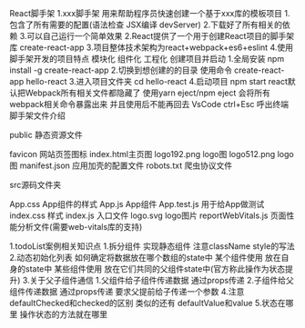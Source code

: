 React脚手架
    1.xxx脚手架 用来帮助程序员快速创建一个基于xxx库的模板项目
        1.包含了所有需要的配置(语法检查 JSX编译 devServer)
        2.下载好了所有相关的依赖
        3.可以自己运行一个简单效果
    2.React提供了一个用于创建React项目的脚手架库 create-react-app
    3.项目整体技术架构为react+webpack+es6+eslint
    4.使用脚手架开发的项目特点 模块化 组件化 工程化
创建项目并启动
    1.全局安装 npm install -g create-react-app
    2.切换到想创建的的目录 使用命令 create-react-app hello-react
    3.进入项目文件夹 cd hello-react
    4.启动项目 npm start
react默认把Webpack所有相关文件都隐藏了 
使用yarn eject/npm eject 
会将所有webpack相关命令暴露出来
并且使用后不能再回去
VsCode ctrl+Esc 呼出终端
脚手架文件介绍

public 静态资源文件

favicon 网站页签图标
index.html主页图
logo192.png logo图
logo512.png logo图
manifest.json 应用加壳的配置文件
robots.txt 爬虫协议文件

src源码文件夹

App.css App组件的样式
App.js App组件
App.test.js 用于给App做测试
index.css 样式
index.js 入口文件
logo.svg logo图片
reportWebVitals.js
   页面性能分析文件(需要web-vitals库的支持)



1.todoList案例相关知识点
    1.拆分组件 实现静态组件 注意className style的写法
    2.动态初始化列表 如何确定将数据放在哪个数组的state中
        某个组件使用 放在自身的state中
        某些组件使用 放在它们共同的父组件state中(官方称此操作为状态提升)
    3.关于父子组件通信
        1.父组件给子组件传递数据 通过props传递
        2.子组件给父组件传递数据 通过props传递 要求父提前给子传递一个参数
    4.注意defaultChecked和checked的区别 类似的还有 defaultValue和value
    5.状态在哪里 操作状态的方法就在哪里













